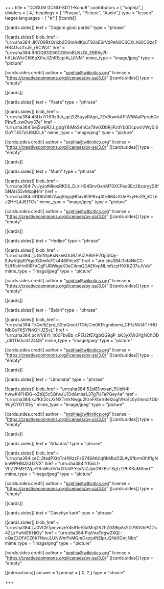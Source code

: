 +++
title = "DOĞUM GÜNÜ-SDT1-Konu8"
contributors = [ "sophia",]
dividers = [ 4,]
headings = [ "Phrase", "Picture", "Audio",]
type = "lesson"
target-languages = [ "tr",]
[[cards]]

[[cards.sides]]
text = "Doğum günü partisi"
type = "phrase"

[[cards.sides]]
blob_href = "urn:sha384:JKYO8RzQrjxb2DGmAdKxuT92oE6rVdPeN0C6CXLh80CGzcFHR4Ovz2xJE_rRCWzt"
href = "urn:sha384:RRDQ932l56CO8rlnBLNzGt_EBBAy7l-hKLleWkrGf66pXIfnJlZhREcpiAi_UINM"
mime_type = "image/jpeg"
type = "picture"

[cards.sides.credit]
author = "sophia@wikiotics.org"
license = "https://creativecommons.org/licenses/by-sa/3.0/"
[[cards.sides]]
type = "empty"

[[cards]]

[[cards.sides]]
text = "Pasta"
type = "phrase"

[[cards.sides]]
blob_href = "urn:sha384:45Ux7iTK9zRJr_qcZt25uyaRAgn_7Zv8twnkAPjWWAalPpruhQcPkw5_xwOwy37e"
href = "urn:sha384:6ej5wpR2J_gdgY8iMbS4hCa79wXDbRjiPJdYb0DcpwxVWy0l6OpYTE5TdIJ6QCLh"
mime_type = "image/png"
type = "picture"

[cards.sides.credit]
author = "sophia@wikiotics.org"
license = "https://creativecommons.org/licenses/by-sa/3.0/"
[[cards.sides]]
type = "empty"

[[cards]]

[[cards.sides]]
text = "Mum"
type = "phrase"

[[cards.sides]]
blob_href = "urn:sha384:7vUyJotMkoxRK0S_DJrlHS4BnvOenM70XCPex3Ec28zuryyS8fSNAIs55vMcpjHm"
href = "urn:sha384:rB1DIbDIIIZAxgShgsjH0av9lRP6xqXtr6M4zXUePxyHo29_VOLeJ2HHL4JEfTCs"
mime_type = "image/jpeg"
type = "picture"

[cards.sides.credit]
author = "sophia@wikiotics.org"
license = "https://creativecommons.org/licenses/by-sa/3.0/"
[[cards.sides]]
type = "empty"

[[cards]]

[[cards.sides]]
text = "Hediye"
type = "phrase"

[[cards.sides]]
blob_href = "urn:sha384:_OGnN1pKsNkeKDURZlAiZABllEP7Gj5SQy-EJwVqtpI0Ygy03Xmlb7Ck4489VceS"
href = "urn:sha384:3cl4NkCC-5Uf1IkhHn96HVCgFlJRtWgqK0eCtkmQGAEKvpNLmNczH5XKZ07sJVvb"
mime_type = "image/jpeg"
type = "picture"

[cards.sides.credit]
author = "sophia@wikiotics.org"
license = "https://creativecommons.org/licenses/by-sa/3.0/"
[[cards.sides]]
type = "empty"

[[cards]]

[[cards.sides]]
text = "Balon"
type = "phrase"

[[cards.sides]]
blob_href = "urn:sha384:TxQo9iZprd_53mQmoUTGhjCm0KFkgmbnmv_CPfzNVt4THHOMbGx7KSYN4GHJZSvL"
href = "urn:sha384:pciVV8Yl_It00FbvBb_cPEU2fEXgbQG9gP_bK3yXWGYgNChOD_d61Tk0ur4124QS"
mime_type = "image/jpeg"
type = "picture"

[cards.sides.credit]
author = "sophia@wikiotics.org"
license = "https://creativecommons.org/licenses/by-sa/3.0/"
[[cards.sides]]
type = "empty"

[[cards]]

[[cards.sides]]
text = "Limonata"
type = "phrase"

[[cards.sides]]
blob_href = "urn:sha384:52sl81IwxanL9UbN4I-hwwK4FHDG-oZtGj5c5QfwJU1DdAmisrL3Tg7UFePGey4e"
href = "urn:sha384:kJfKh2oLXrNXTrnkNwgu2IGnFKbrIr8eIzogiVHa1c0y3mncrfGbrWIyCYOTl0Ey"
mime_type = "image/jpeg"
type = "picture"

[cards.sides.credit]
author = "sophia@wikiotics.org"
license = "https://creativecommons.org/licenses/by-sa/3.0/"
[[cards.sides]]
type = "empty"

[[cards]]

[[cards.sides]]
text = "Arkadaş"
type = "phrase"

[[cards.sides]]
blob_href = "urn:sha384:ceC_8tadPXtoTnHWzzFsS748AtUIqRkMbz52LAy9fbrmGhffIgNknWPHBQS312VX"
href = "urn:sha384:Yf6oL1-VhZ2FMEGVpcYRnliKc0VkrOTaVFYcyNlZJykD67BcTSgLrTPhKSuMXmrL"
mime_type = "image/jpeg"
type = "picture"

[cards.sides.credit]
author = "sophia@wikiotics.org"
license = "https://creativecommons.org/licenses/by-sa/3.0/"
[[cards.sides]]
type = "empty"

[[cards]]

[[cards.sides]]
text = "Davetiye kartı"
type = "phrase"

[[cards.sides]]
blob_href = "urn:sha384:LJ0VC9TpmvdzeYd581eE3dMrij2K7hZ039IpAsYD79OVbPODs4ZLxYwlvlEKHiOy"
href = "urn:sha384:PlpVnaTdgw2XQL-oQaE2OfVCZ6h7HsvJLUNWmPsMQmGxziptNElpr_QNk9GmjNbb"
mime_type = "image/png"
type = "picture"

[cards.sides.credit]
author = "sophia@wikiotics.org"
license = "https://creativecommons.org/licenses/by-sa/3.0/"
[[cards.sides]]
type = "empty"

[[interactions]]
answer = 1
prompt = [ 0, 2,]
type = "choice"

+++
